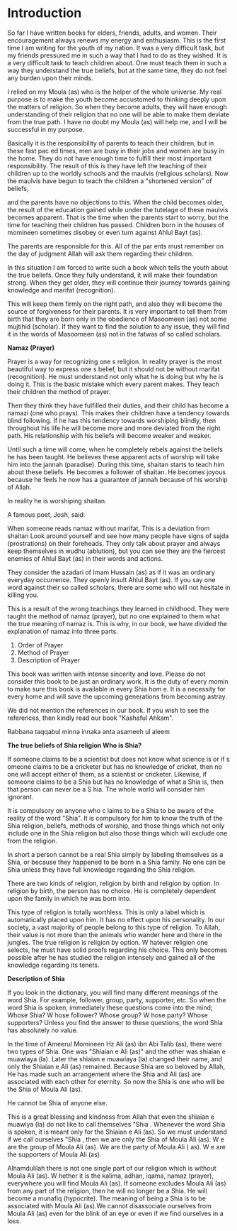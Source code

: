 Introduction
============

So far I have written books for elders, friends, adults, and women.
Their encouragement always renews my energy and enthusiasm. This is the
first time I am writing for the youth of my nation. It was a very
difficult task, but my friends pressured me in such a way that I had to
do as they wished. It is a very difficult task to teach children about.
One must teach them in such a way they understand the true beliefs, but
at the same time, they do not feel any burden upon their minds.

I relied on my Moula (as) who is the helper of the whole universe. My
real purpose is to make the youth become accustomed to thinking deeply
upon the matters of religion. So when they become adults, they will have
enough understanding of their religion that no one will be able to make
them deviate from the true path. I have no doubt my Moula (as) will help
me, and I will be successful in my purpose.

Basically it is the responsibility of parents to teach their children,
but in these fast pac ed times, men are busy in their jobs and women are
busy in the home. They do not have enough time to fulfill their most
important responsibility. The result of this is they have left the
teaching of their children up to the worldly schools and the maulvis
(religious scholars). Now the maulvis have begun to teach the children a
"shortened version" of beliefs,

and the parents have no objections to this. When the child becomes
older, the result of the education gained while under the tutelage of
these maulvis becomes apparent. That is the time when the parents start
to worry, but the time for teaching their children has passed. Children
born in the houses of momineen sometimes disobey or even turn against
Ahlul Bayt (as).

The parents are responsible for this. All of the par ents must remember
on the day of judgment Allah will ask them regarding their children.

In this situation I am forced to write such a book which tells the
youth about the true beliefs. Once they fully understand, it will make
their foundation strong. When they get older, they will continue their
journey towards gaining knowledge and marifat (recognition).

This will keep them firmly on the right path, and also they will become
the source of forgiveness for their parents. It is very important to
tell them from birth that they are born only in the obedience of
Masoomeen (as) not some mujtihid (scholar). If they want to find the
solution to any issue, they will find it in the words of Masoomeen (as)
not in the fatwas of so called scholars.


**Namaz (Prayer)**

Prayer is a way for recognizing one s religion. In reality prayer is
the most beautiful way to express one s belief, but it should not be
without marifat (recognition). He must understand not only what he is
doing but why he is doing it. This is the basic mistake which every
parent makes. They teach their children the method of prayer.

Then they think they have fulfilled their duties, and their child has
become a namazi (one who prays). This makes their children have a
tendency towards blind following. If he has this tendency towards
worshiping blindly, then throughout his life he will become more and
more deviated from the right path. His relationship with his beliefs
will become weaker and weaker.

Until such a time will come, when he completely rebels against the
beliefs he has been taught. He believes these apparent acts of worship
will take him into the jannah (paradise). During this time, shaitan
starts to teach him about these beliefs. He becomes a follower of
shaitan. He becomes joyous because he feels he now has a guarantee of
jannah because of his worship of Allah.

In reality he is worshiping shaitan.


A famous poet, Josh, said:

When someone reads namaz without marifat, This is a deviation from
shaitan Look around yourself and see how many people have signs of sajda
(prostrations) on their foreheads. They only talk about prayer and
always keep themselves in wudhu (ablution), but you can see they are the
fiercest enemies of Ahlul Bayt (as) in their words and actions.

They consider the azadari of Imam Hussain (as) as if it was an ordinary
everyday occurrence. They openly insult Ahlul Bayt (as). If you say one
word against their so called scholars, there are some who will not
hesitate in killing you.

This is a result of the wrong teachings they learned in childhood. They
were taught the method of namaz (prayer), but no one explained to them
what the true meaning of namaz is. This is why, in our book, we have
divided the explanation of namaz into three parts.

1. Order of Prayer
2. Method of Prayer
3. Description of Prayer

This book was written with intense sincerity and love. Please do not
consider this book to be just an ordinary work. It is the duty of every
momin to make sure this book is available in every Shia hom e. It is a
necessity for every home and will save the upcoming generations from
becoming astray.

We did not mention the references in our book. If you wish to see the
references, then kindly read our book "Kashaful Ahkam".

Rabbana taqqabul minna innaka anta asameeh ul aleem


**The true beliefs of Shia religion Who is Shia?**

If someone claims to be a scientist but does not know what science is
or if s omeone claims to be a cricketer but has no knowledge of cricket,
then no one will accept either of them, as a scientist or cricketer.
Likewise, if someone claims to be a Shia but has no knowledge of what a
Shia is, then that person can never be a S hia. The whole world will
consider him ignorant.

It is compulsory on anyone who c laims to be a Shia to be aware of the
reality of the word "Shia". It is compulsory for him to know the truth
of the Shia religion, beliefs, methods of worship, and those things
which not only include one in the Shia religion but also those things
which will exclude one from the religion.

In short a person cannot be a real Shia simply by labeling themselves
as a Shia, or because they happened to be born in a Shia family. No one
can be Shia unless they have full knowledge regarding the Shia
religion.

There are two kinds of religion, religion by birth and religion by
option. In religion by birth, the person has no choice. He is completely
dependent upon the family in which he was born into.

This type of religion is totally worthless. This is only a label which
is automatically placed upon him. It has no effect upon his personality.
In our society, a vast majority of people belong to this type of
religion. To Allah, their value is not more than the animals who wander
here and there in the jungles. The true religion is religion by option.
W hatever religion one selects, he must have solid proofs regarding his
choice. This only becomes possible after he has studied the religion
intensely and gained all of the knowledge regarding its tenets.

**Description of Shia**

If you look in the dictionary, you will find many different meanings of
the word Shia. For example, follower, group, party, supporter, etc. So
when the word Shia is spoken, immediately these questions come into the
mind; Whose Shia? W hose follower? Whose group? W hose party? Whose
supporters? Unless you find the answer to these questions, the word Shia
has absolutely no value.

In the time of Ameerul Momineen Hz Ali (as) ibn Abi Talib (as), there
were two types of Shia. One was "Shiaian e Ali (as)" and the other was
shiaian e muawiaya (la). Later the shiaian e muawiaya (la) changed their
name, and only the Shiaian e Ali (as) remained. Because Shia are so
beloved by Allah, He has made such an arrangement where the Shia and Ali
(as) are associated with each other for eternity. So now the Shia is one
who will be the Shia of Moula Ali (as).

He cannot be Shia of anyone else.

This is a great blessing and kindness from Allah that even the shiaian
e muawiya (la) do not like to call themselves "Shia . Whenever the word
Shia is spoken, it is meant only for the Shiaian e Ali (as). So we must
understand if we call ourselves "Shia , then we are only the Shia of
Moula Ali (as). W e are the group of Moula Ali (as). We are the party of
Moula Ali ( as). W e are the supporters of Moula Ali (as).

Alhamdulilah there is not one single part of our religion which is
without Moula Ali (as). W hether it is the kalima, adhan, iqama, namaz
(prayer), everywhere you will find Moula Ali (as). If someone excludes
Moula Ali (as) from any part of the religion, then he will no longer be
a Shia. He will become a munafiq (hypocrite). The meaning of being a
Shia is to be associated with Moula Ali (as).We cannot disassociate
ourselves from Moula Ali (as) even for the blink of an eye or even if we
find ourselves in a loss.


